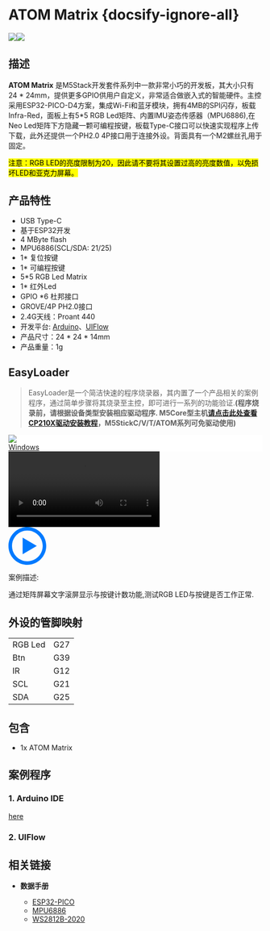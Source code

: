 # ATOM Matrix {docsify-ignore-all}

<div class="product_pic"><img src="assets/img/product_pics/core/minicore/atom/atom_matrix_01.webp"><img src="assets/img/product_pics/core/minicore/atom/atom_matrix_02.webp"></div>

<!-- <img src="assets/img/product_pics/core/gray/gray_03.png" alt="gray_03" width="250" height="250"> -->

## 描述

**ATOM Matrix** 是M5Stack开发套件系列中一款非常小巧的开发板，其大小只有24 * 24mm，提供更多GPIO供用户自定义，非常适合做嵌入式的智能硬件。主控采用ESP32-PICO-D4方案，集成Wi-Fi和蓝牙模块，拥有4MB的SPI闪存，板载Infra-Red，面板上有5*5 RGB Led矩阵、内置IMU姿态传感器（MPU6886),在Neo Led矩阵下方隐藏一颗可编程按键，板载Type-C接口可以快速实现程序上传下载，此外还提供一个PH2.0 4P接口用于连接外设。背面具有一个M2螺丝孔用于固定。
 
<mark>注意：RGB LED的亮度限制为20，因此请不要将其设置过高的亮度数值，以免损坏LED和亚克力屏幕。</mark>

## 产品特性 

- USB Type-C
- 基于ESP32开发
- 4 MByte flash
- MPU6886(SCL/SDA: 21/25)
- 1* 复位按键  
- 1* 可编程按键  
- 5*5 RGB Led Matrix
- 1* 红外Led
- GPIO *6 杜邦接口
- GROVE/4P PH2.0接口
- 2.4G天线：Proant 440
- 开发平台: [Arduino](http://www.arduino.cc)、[UIFlow](http://flow.m5stack.com)
- 产品尺寸：24 * 24 * 14mm 
- 产品重量：1g

## EasyLoader

>EasyLoader是一个简洁快速的程序烧录器，其内置了一个产品相关的案例程序，通过简单步骤将其烧录至主控，即可进行一系列的功能验证.**(程序烧录前，请根据设备类型安装相应驱动程序. M5Core型主机[请点击此处查看CP210X驱动安装教程](zh_CN/arduino/arduino_development?id=安装串口驱动)，M5StickC/V/T/ATOM系列可免驱动使用)**

<div class="easyloader-box">
    <div style="background-color:white;">
        <div><img src="https://m5stack.oss-cn-shenzhen.aliyuncs.com/image/easyloader_intro.jpg"></div>
        <div class="easyloader-btn">
            <a href="https://m5stack.oss-cn-shenzhen.aliyuncs.com/EasyLoader/Windows/CORE/EasyLoader_ATOM%20_Matrix_FactoryTest.exe">Windows</a>
            <!-- <a>Linux</a>
            <a>MacOS</a> -->
        </div>
    </div>
    <div>
        <video id="example_video" controls>
            <source src="https://m5stack.oss-cn-shenzhen.aliyuncs.com/video/Product_example_video/Core/ATOM_MATRIX.mp4" type="video/mp4">
        </video>
        <div class="easyloader-mask">
        <a>
            <svg id="play-btn" t="1583228776634" class="icon" viewBox="0 0 1024 1024" version="1.1" xmlns="http://www.w3.org/2000/svg" p-id="4152" width="75" height="75"><path d="M512 0C229.216 0 0 229.216 0 512s229.216 512 512 512 512-229.216 512-512S794.784 0 512 0z m0 928C282.24 928 96 741.76 96 512S282.24 96 512 96s416 186.24 416 416-186.24 416-416 416zM384 288l384 224-384 224z" p-id="4153" fill="#007aff"></path></svg></a>
            <p>案例描述:</p>
            <p>通过矩阵屏幕文字滚屏显示与按键计数功能,测试RGB LED与按键是否工作正常.</p>
        </div>
    </div>
</div>


## 外设的管脚映射

<table>
 <tr><td>RGB Led</td><td>G27</td></tr>
 <tr><td>Btn</td><td>G39</td></tr>
 <tr><td>IR</td><td>G12</td></tr>
 <tr><td>SCL</td><td>G21</td></tr>
 <tr><td>SDA</td><td>G25</td></tr>
</table>

## 包含

-  1x ATOM Matrix

## 案例程序

### 1. Arduino IDE

 [here](https://github.com/m5stack/M5Atom)

### 2. UIFlow

## 相关链接

- **数据手册**

    - [ESP32-PICO](https://m5stack.oss-cn-shenzhen.aliyuncs.com/resource/docs/datasheet/core/esp32-pico-d4_datasheet_cn.pdf)
    - [MPU6886](https://m5stack.oss-cn-shenzhen.aliyuncs.com/resource/docs/datasheet/core/MPU-6886-000193%2Bv1.1_GHIC_en.pdf)
    - [WS2812B-2020](https://m5stack.oss-cn-shenzhen.aliyuncs.com/resource/docs/datasheet/core/WS2812B-2020_ZH_cn_V1.3.pdf)

<script>

   var purchase_link = 'https://m5stack.com/collections/m5-core/products/atom-matrix-esp32-development-kit';


   var quickstart_link = 'https://docs.m5stack.com/#/zh_CN/quick_start/atom/atom_quick_start';

   anchor_search(purchase_link,quickstart_link);
   scrollFunc();

</script>